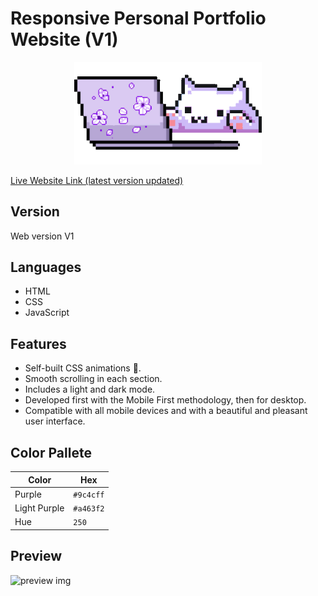 # Responsive Personal Portfolio Website (V1)
<p align="center"> <img align="centre" alt="kitty" width="300" src="assets/img/cat-pp.gif"></p>

[Live Website Link (latest version updated)](https://afiacodes.netlify.app/)

## Version
Web version V1

## Languages
- HTML
- CSS
- JavaScript

## Features
- Self-built CSS animations 🌸.
- Smooth scrolling in each section.
- Includes a light and dark mode.
- Developed first with the Mobile First methodology, then for desktop.
- Compatible with all mobile devices and with a beautiful and pleasant user interface.

## Color Pallete

| Color          | Hex       |
| -------------- | --------- |
| Purple         | `#9c4cff` |
| Light Purple   | `#a463f2` |
| Hue            | `250`     |

## Preview
![preview img](/preview1.png)
